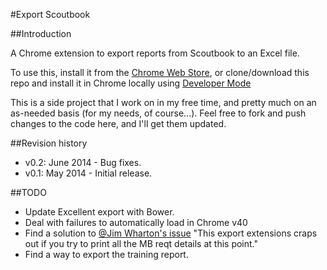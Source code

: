 #Export Scoutbook

##Introduction

A Chrome extension to export reports from Scoutbook to an Excel file.

To use this, install it from the [Chrome Web Store](https://chrome.google.com/webstore/detail/export-scoutbook/iibpknbhchmgbmldbloabhhopdoonlni?utm_source=chrome-app-launcher-info-dialog), or clone/download this repo and install it in Chrome locally using [Developer Mode](https://developer.chrome.com/extensions/getstarted#unpacked)

This is a side project that I work on in my free time, and pretty much on an as-needed basis (for my needs, of course...). Feel free to fork and push changes to the code here, and I'll get them updated.

##Revision history

+ v0.2: June 2014 - Bug fixes.
+ v0.1: May 2014 - Initial release.

##TODO

+ Update Excellent export with Bower.
+ Deal with failures to automatically load in Chrome v40
+ Find a solution to [@Jim Wharton's issue](https://www.scoutbook.com/mobile/forums/using-scoutbook/17481/report-builder-exports/) "This export extensions craps out if you try to print all the MB reqt details at this point."
+ Find a way to export the training report.